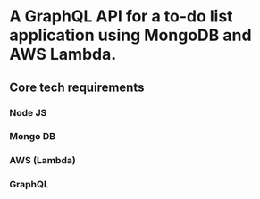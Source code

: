 # A GraphQL API for a to-do list application using MongoDB and AWS Lambda.

## Core tech requirements
### Node JS
### Mongo DB
### AWS (Lambda)
### GraphQL